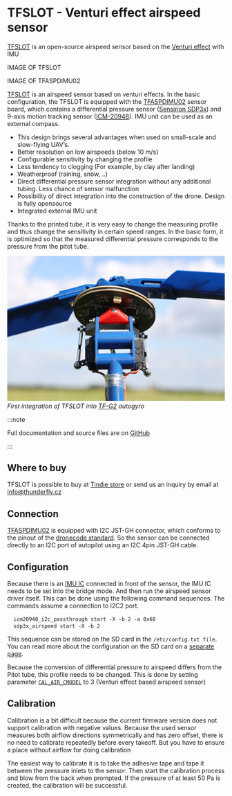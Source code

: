 # TFSLOT - Venturi effect airspeed sensor

[TFSLOT](https://github.com/ThunderFly-aerospace/TFSLOT01) is an open-source airspeed sensor based on the [Venturi effect](https://en.wikipedia.org/wiki/Venturi_effect) with IMU

IMAGE OF TFSLOT

IMAGE OF TFASPDIMU02

[TFSLOT](https://github.com/ThunderFly-aerospace/TFSLOT01) is an airspeed sensor based on venturi effects. In the basic configuration, the TFSLOT is equipped with the [TFASPDIMU02](https://github.com/ThunderFly-aerospace/TFASPDIMU02) sensor board, which contains a differential pressure sensor ([Sensirion SDP3x](https://www.sensirion.com/sdp3x/)) and 9-axis motion tracking sensor ([ICM-20948](https://invensense.tdk.com/products/motion-tracking/9-axis/icm-20948/)). IMU unit can be used as an external compass. 

* This design brings several advantages when used on small-scale and slow-flying UAV’s.
* Better resolution on low airspeeds (below 10 m/s)
* Configurable sensitivity by changing the profile 
* Less tendency to clogging (For example, by clay after landing)
* Weatherproof (raining, snow, ..)
* Direct differential pressure sensor integration without any additional tubing. Less chance of sensor malfunction
* Possibility of direct integration into the construction of the drone. Design is fully opensource
* Integrated external IMU unit


Thanks to the printed tube, it is very easy to change the measuring profile and thus change the sensitivity in certain speed ranges. In the basic form, it is optimized so that the measured differential pressure corresponds to the pressure from the pitot tube. 

![TFSLOT integrated in TF-G2](../../assets/hardware/sensors/airspeed/TFSLOT_integration.JPG)
_First integration of TFSLOT into [TF-G2](https://github.com/ThunderFly-aerospace/TF-G2/) autogyro_

:::note

Full documentation and source files are on [GitHub](https://github.com/ThunderFly-aerospace/TFSLOT01)

:::

## Where to buy

TFSLOT is possible to buy at [Tindie store](https://www.tindie.com/products/thunderfly/tfslot01a-inovative-drone-airspeed-sensor/) or send us an inquiry by email at info@thunderfly.cz


## Connection

[TFASPDIMU02](https://github.com/ThunderFly-aerospace/TFASPDIMU02) is equipped with I2C JST-GH connector, which conforms to the pinout of the [dronecode standard](https://github.com/pixhawk/Pixhawk-Standards/blob/master/DS-009%20Pixhawk%20Connector%20Standard.pdf). So the sensor can be connected directly to an I2C port of autopilot using an I2C 4pin JST-GH cable.

## Configuration


Because there is an [IMU IC](https://invensense.tdk.com/products/motion-tracking/9-axis/icm-20948/) connected in front of the sensor, the IMU IC needs to be set into the bridge mode. And then run the airspeed sensor driver itself. This can be done using the following command sequences. The commands assume a connection to I2C2 port. 

```
  icm20948_i2c_passthrough start -X -b 2 -a 0x68
  sdp3x_airspeed start -X -b 2
```

This sequence can be stored on the SD card in the `/etc/config.txt file`. You can read more about the configuration on the SD card on a [separate page](../concept/system_startup.md#replacing-the-system-startup).

Because the conversion of differential pressure to airspeed differs from the Pitot tube, this profile needs to be changed. This is done by setting parameter [`CAL_AIR_CMODEL`](../advanced_config/parameter_reference.md#CAL_AIR_CMODEL) to 3 (Venturi effect based airspeed sensor) 



## Calibration

Calibration is a bit difficult because the current firmware version does not support calibration with negative values. Because the used sensor measures both airflow directions symmetrically and has zero offset, there is no need to calibrate repeatedly before every takeoff. But you have to ensure a place without airflow for doing calibration

The easiest way to calibrate it is to take the adhesive tape and tape it between the pressure inlets to the sensor. Then start the calibration process and blow from the back when prompted. If the pressure of at least 50 Pa is created, the calibration will be successful. 

